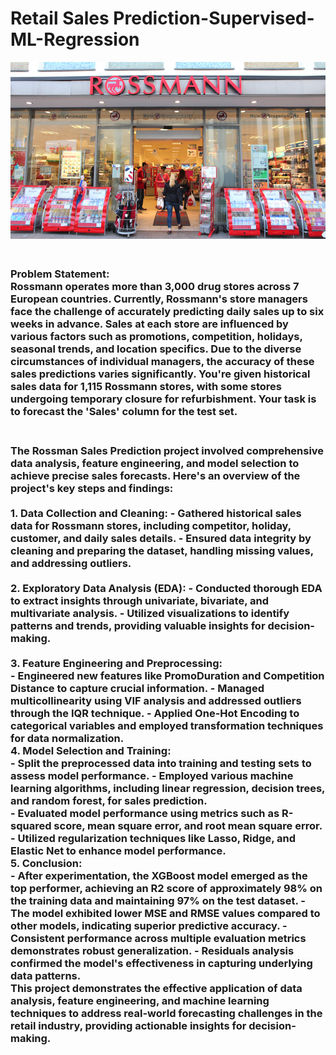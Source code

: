<h1 align="left">Retail Sales Prediction-Supervised-ML-Regression</h1>

![Local GIF](img.jpg)

<h3 align="Left">
<br>
Problem Statement:
<br>
Rossmann operates more than 3,000 drug stores across 7 European countries. Currently, Rossmann's store managers face the challenge of accurately predicting daily sales up to six weeks in advance. Sales at each store are influenced by various factors such as promotions, competition, holidays, seasonal trends, and location specifics. Due to the diverse circumstances of individual managers, the accuracy of these sales predictions varies significantly. You're given historical sales data for 1,115 Rossmann stores, with some stores undergoing temporary closure for refurbishment. Your task is to forecast the 'Sales' column for the test set.<br>
<br>
<h3 Project Summary: </h3>
The Rossman Sales Prediction project involved comprehensive data analysis, feature engineering, and model selection to achieve precise sales forecasts. Here's an overview of the project's key steps and findings:<br>
<br>
1. Data Collection and Cleaning:
- Gathered historical sales data for Rossmann stores, including competitor, holiday, customer, and daily sales details.
- Ensured data integrity by cleaning and preparing the dataset, handling missing values, and addressing outliers.<br>
<br>
2. Exploratory Data Analysis (EDA):
- Conducted thorough EDA to extract insights through univariate, bivariate, and multivariate analysis.
- Utilized visualizations to identify patterns and trends, providing valuable insights for decision-making.<br>
<br>
3. Feature Engineering and Preprocessing: <br>
- Engineered new features like PromoDuration and Competition Distance to capture crucial information.
- Managed multicollinearity using VIF analysis and addressed outliers through the IQR technique.
- Applied One-Hot Encoding to categorical variables and employed transformation techniques for data normalization.
<br>
4. Model Selection and Training: <br>
- Split the preprocessed data into training and testing sets to assess model performance.
- Employed various machine learning algorithms, including linear regression, decision trees, and random forest, for sales prediction. <br>
- Evaluated model performance using metrics such as R-squared score, mean square error, and root mean square error.
- Utilized regularization techniques like Lasso, Ridge, and Elastic Net to enhance model performance.
<br>
5. Conclusion:<br>
- After experimentation, the XGBoost model emerged as the top performer, achieving an R2 score of approximately 98% on the training data and maintaining 97% on the test dataset.
- The model exhibited lower MSE and RMSE values compared to other models, indicating superior predictive accuracy.
- Consistent performance across multiple evaluation metrics demonstrates robust generalization.
- Residuals analysis confirmed the model's effectiveness in capturing underlying data patterns.
  <br>
This project demonstrates the effective application of data analysis, feature engineering, and machine learning techniques to address real-world forecasting challenges in the retail industry, providing actionable insights for decision-making.  

</h3>
